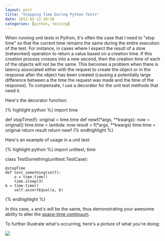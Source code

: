 ```yaml
---
layout: post
title: "Stopping Time During Python Tests"
date: 2012-02-12 20:50
categories: [python, testing]
---
```

When running unit tests in Python, it's often the case that I need to "stop time" so that the current time remains the same during the entire execution of the test.  For instance, in cases where I expect the result of a slow (networked) operation to return a value based on a creation time.  If this creation process crosses into a new second, then the creation time of each of the objects will not be the same.  This becomes a problem when there is latency associated either with the request to create the object or in the response after the object has been created (causing a potentially large difference between a the time the request was made and the time of the response).  To compensate, I use a decorator for the unit test methods that need it.

Here's the decorator function:

{% highlight python %}
import time

def stopTime(f):
    original = time.time
    def newf(*args, **kwargs):
        now = original()
	time.time = lambda: now
        result = f(*args, **kwargs)
	time.time = original
	return result
    return newf
{% endhighlight %}

Here's an example of usage in a unit test:

{% highlight python %}
import unittest, time

class TestSomething(unittest.TestCase):

    @stopTime
    def test_something(self):
        a = time.time()
        time.sleep(3)
	b = time.time()
        self.assertEqual(a, b)
{% endhighlight %}

In this case, <code>a</code> and <code>b</code> will be the same, thus demonstrating your awesome ability to alter the [space-time continuum](http://en.wikipedia.org/wiki/Spacetime).

To further illustrate what's occurring, here's a picture of what you're doing:

<a href="http://en.wikipedia.org/wiki/File:Spacetime_curvature.png">
<img src="http://upload.wikimedia.org/wikipedia/commons/2/22/Spacetime_curvature.png" />
</a>